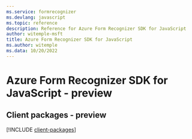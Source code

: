 ```yaml
---
ms.service: formrecognizer
ms.devlang: javascript
ms.topic: reference
description: Reference for Azure Form Recognizer SDK for JavaScript
author: witemple-msft
title: Azure Form Recognizer SDK for JavaScript
ms.author: witemple
ms.data: 10/20/2022
---
```

# Azure Form Recognizer SDK for JavaScript - preview

## Client packages - preview
[!INCLUDE [client-packages](form-recognizer-client-index.md)]
